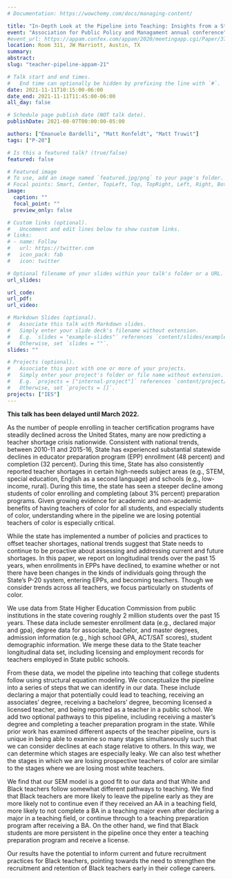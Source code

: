 ```yaml
---
# Documentation: https://wowchemy.com/docs/managing-content/

title: "In-Depth Look at the Pipeline into Teaching: Insights from a State Longitudinal Data System"
event: "Association for Public Policy and Managament annual conference"
#event_url: https://appam.confex.com/appam/2020/meetingapp.cgi/Paper/37677
location: Room 311, JW Marriott, Austin, TX
summary:
abstract: 
slug: "teacher-pipeline-appam-21"

# Talk start and end times.
#   End time can optionally be hidden by prefixing the line with `#`.
date: 2021-11-11T10:15:00-06:00
date_end: 2021-11-11T11:45:00-06:00
all_day: false

# Schedule page publish date (NOT talk date).
publishDate: 2021-08-07T00:00:00-05:00

authors: ["Emanuele Bardelli", "Matt Ronfeldt", "Matt Truwit"]
tags: ["P-20"]

# Is this a featured talk? (true/false)
featured: false

# Featured image
# To use, add an image named `featured.jpg/png` to your page's folder. 
# Focal points: Smart, Center, TopLeft, Top, TopRight, Left, Right, BottomLeft, Bottom, BottomRight.
image:
  caption: ""
  focal_point: ""
  preview_only: false

# Custom links (optional).
#   Uncomment and edit lines below to show custom links.
# links:
# - name: Follow
#   url: https://twitter.com
#   icon_pack: fab
#   icon: twitter

# Optional filename of your slides within your talk's folder or a URL.
url_slides:

url_code:
url_pdf:
url_video:

# Markdown Slides (optional).
#   Associate this talk with Markdown slides.
#   Simply enter your slide deck's filename without extension.
#   E.g. `slides = "example-slides"` references `content/slides/example-slides.md`.
#   Otherwise, set `slides = ""`.
slides: ""

# Projects (optional).
#   Associate this post with one or more of your projects.
#   Simply enter your project's folder or file name without extension.
#   E.g. `projects = ["internal-project"]` references `content/project/deep-learning/index.md`.
#   Otherwise, set `projects = []`.
projects: ["IES"]
---
```


**This talk has been delayed until March 2022.**

As the number of people enrolling in teacher certification programs have steadily declined across the United States, many are now predicting a teacher shortage crisis nationwide. Consistent with national trends, between 2010-11 and 2015-16, State has experienced substantial statewide declines in educator preparation program (EPP) enrollment (48 percent) and completion (32 percent). During this time, State has also consistently reported teacher shortages in certain high-needs subject areas (e.g., STEM, special education, English as a second language) and schools (e.g., low-income, rural). During this time, the state has seen a steeper decline among students of color enrolling and completing (about 3% percent) preparation programs. Given growing evidence for academic and non-academic benefits of having teachers of color for all students, and especially students of color, understanding where in the pipeline we are losing potential teachers of color is especially critical.

While the state has implemented a number of policies and practices to offset teacher shortages, national trends suggest that State needs to continue to be proactive about assessing and addressing current and future shortages.  In this paper, we report on longitudinal trends over the past 15 years, when enrollments in EPPs have declined, to examine whether or not there have been changes in the kinds of individuals going through the State’s P-20 system, entering EPPs, and becoming teachers. Though we consider trends across all teachers, we focus particularly on students of color. 

We use data from State Higher Education Commission from public institutions in the state covering roughly 2 million students over the past 15 years. These data include semester enrollment data (e.g., declared major and gpa), degree data for associate, bachelor, and master degrees, admission information (e.g., high school GPA, ACT/SAT scores), student demographic information. We merge these data to the State teacher longitudinal data set, including licensing and employment records for teachers employed in State public schools. 

From these data, we model the pipeline into teaching that college students follow using structural equation modeling. We conceptualize the pipeline into a series of steps that we can identify in our data. These include declaring a major that potentially could lead to teaching, receiving an associates’ degree, receiving a bachelors’ degree, becoming licensed a licensed teacher, and being reported as a teacher in a public school. We add two optional pathways to this pipeline, including receiving a master’s degree and completing a teacher preparation program in the state. While prior work has examined different aspects of the teacher pipeline, ours is unique in being able to examine so many stages simultaneously such that we can consider declines at each stage relative to others. In this way, we can determine which stages are especially leaky. We can also test whether the stages  in which we are losing prospective teachers of color are similar to the stages where we are  losing most white teachers.

We find that our SEM model is a good fit to our data and that White and Black teachers follow somewhat different pathways to teaching. We find that Black teachers are more likely to leave the pipeline early as they are more likely not to continue even if they received an AA in a teaching field, more likely to not complete a BA in a teaching major even after declaring a major in a teaching field, or continue through to a teaching preparation program after receiving a BA. On the other hand, we find that Black students are more persistent in the pipeline once they enter a teaching preparation program and receive a license.

Our results have the potential to inform current and future recruitment practices for Black teachers, pointing towards the need to strengthen the recruitment and retention of Black teachers early in their college careers.

